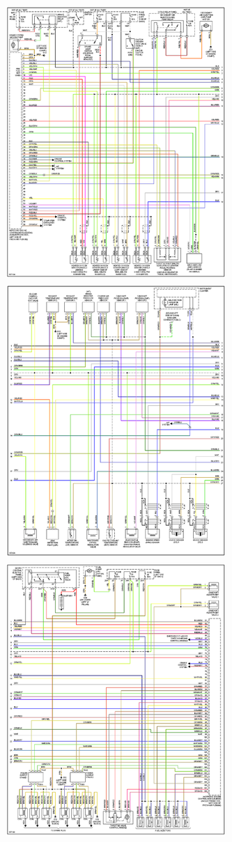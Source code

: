 ![x](OEM-Docs/VAG/2002-allroad-2.7-1.png)

![x](OEM-Docs/VAG/2002-allroad-2.7-2.png)

![x](OEM-Docs/VAG/2002-allroad-2.7-3.png)